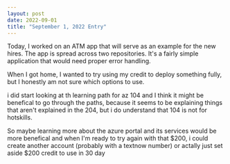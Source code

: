 ```yaml
---
layout: post
date: 2022-09-01
title: "September 1, 2022 Entry"
---
```


Today, I worked on an ATM app that will serve as an example for the new hires. The app is spread across two repositories. It's a fairly simple application that would need proper error handling.

When I got home, I wanted to try using my credit to deploy something fully, but I honestly am not sure which options to use.

i did start looking at th learning path for az 104 and I think it might be benefical to go through the paths, because it seems to be explaining things that aren't explained in the 204, but i do understand that 104 is not for hotskills.

So maybe learning more about the azure portal and its services would be more benefical and when I'm ready to try again with that $200, i could create another account (probably with a textnow number) or actally just set aside $200 credit to use in 30 day
